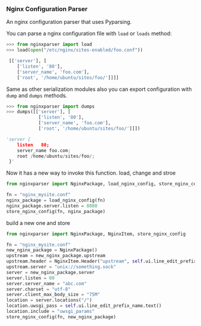 ### Nginx Configuration Parser

An nginx configuration parser that uses Pyparsing.

You can parse a nginx configuration file with `load` or `loads` method:

```python
>>> from nginxparser import load
>>> load(open("/etc/nginx/sites-enabled/foo.conf"))

 [['server'], [
    ['listen', '80'],
    ['server_name', 'foo.com'],
    ['root', '/home/ubuntu/sites/foo/']]]]
```

Same as other serialization modules also you can export configuration with `dump` and `dumps` methods.

```python
>>> from nginxparser import dumps
>>> dumps([['server'], [
            ['listen', '80'],
            ['server_name', 'foo.com'],
            ['root', '/home/ubuntu/sites/foo/']]])

'server {
    listen   80;
    server_name foo.com;
    root /home/ubuntu/sites/foo/;
 }'
```
Now it has a new way to invoke this function.
load, change and stroe
```python
from nginxparser import NginxPackage, load_nginx_config, store_nginx_config

fn = "nginx_mysite.conf"
nginx_package = load_nginx_config(fn)
nginx_package.server.listen = 8080
store_nginx_config(fn, nginx_package)
```
build a new one and store
```python
from nginxparser import NginxPackage, NginxItem, store_nginx_config

fn = "nginx_mysite.conf"
new_nginx_package = NginxPackage()
upstream = new_nginx_package.upstream
upstream.header = NginxItem.Header("upstream", self.ui.line_edit_prefix_name.text())
upstream.server = "unix://something.sock"
server = new_nginx_package.server
server.listen = 80
server.server_name = "abc.com"
server.charset = "utf-8"
server.client_max_body_size = "75M"
location = server.locations("/")
location.uwsgi_pass = self.ui.line_edit_prefix_name.text()
location.include = "uwsgi_params"
store_nginx_config(fn, new_nginx_package)
```
